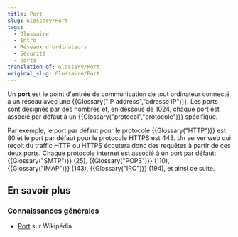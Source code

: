 ```yaml
---
title: Port
slug: Glossary/Port
tags:
  - Glossaire
  - Intro
  - Réseaux d'ordinateurs
  - Sécurité
  - ports
translation_of: Glossary/Port
original_slug: Glossaire/Port
---
```

Un **port** est le point d'entrée de communication de tout ordinateur connecté à un réseau avec une {{Glossary("IP address","adresse IP")}}. Les ports sont désignés par des nombres et, en dessous de 1024, chaque port est associé par défaut à un {{Glossary("protocol","protocole")}} spécifique.

Par exemple, le port par défaut pour le protocole {{Glossary("HTTP")}} est 80 et le port par défaut pour le protocole HTTPS est 443. Un server web qui reçoit du traffic HTTP ou HTTPS écoutera donc des requêtes à partir de ces deux ports. Chaque protocole internet est associé à un port par défaut: {{Glossary("SMTP")}} (25), {{Glossary("POP3")}} (110), {{Glossary("IMAP")}} (143), {{Glossary("IRC")}} (194), et ainsi de suite.

## En savoir plus

### Connaissances générales

- [Port](https://fr.wikipedia.org/wiki/Port_(logiciel)) sur Wikipédia
